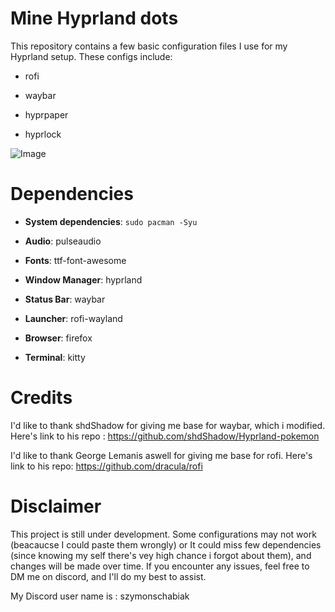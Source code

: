 # Mine Hyprland dots
This repository contains a few basic configuration files I use for my Hyprland setup. These configs include:

- rofi

- waybar

- hyprpaper

- hyprlock
  
![Image](https://github.com/user-attachments/assets/a456d703-9d88-4596-be90-cc7c98288933)
# Dependencies
- **System dependencies**: ```sudo pacman -Syu```

- **Audio**: pulseaudio
  
- **Fonts**: ttf-font-awesome
  
- **Window Manager**: hyprland
  
- **Status Bar**: waybar
  
- **Launcher**: rofi-wayland
  
- **Browser**: firefox
  
- **Terminal**: kitty


# Credits

I'd like to thank shdShadow for giving me base for waybar, which i modified. Here's link to his repo : 
https://github.com/shdShadow/Hyprland-pokemon

I'd like to thank George Lemanis aswell for giving me base for rofi. Here's link to his repo:
https://github.com/dracula/rofi

# Disclaimer
This project is still under development.
Some configurations may not work (beacaucse I could paste them wrongly) or It could miss few dependencies (since knowing my self there's vey high chance i forgot about them), and changes will be made over time. If you encounter any issues, feel free to DM me on discord, and I'll do my best to assist.

My Discord user name is : szymonschabiak
